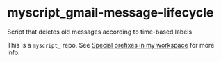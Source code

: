 # myscript_gmail-message-lifecycle
Script that deletes old messages according to time-based labels

This is a `myscript_` repo. See [Special prefixes in my workspace](https://github.com/nickpalenchar/nickpalenchar/tree/main#special-prefixes-in-my-workspace) for more info.
